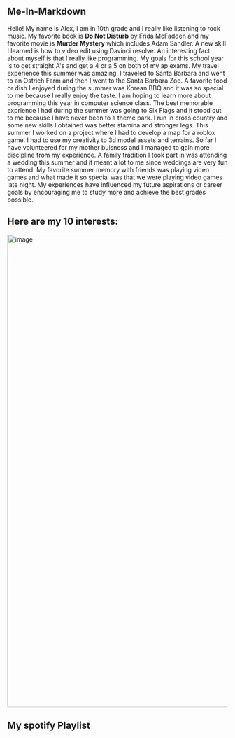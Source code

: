 ## **Me-In-Markdown**

Hello! My name is Alex, I am in 10th grade and I really like listening to rock music. My favorite book is **Do Not Disturb** by Frida McFadden and my favorite movie is **Murder Mystery** which includes Adam Sandler.
A new skill I learned is how to video edit using Davinci resolve. An interesting fact about myself is that I really like programming. My goals for this school year is to get straight A's and get a 4 or a 5 on both of my ap exams. My travel experience this summer was amazing, I traveled to Santa Barbara and went to an Ostrich Farm and then I went to the Santa Barbara Zoo. A favorite food or dish I enjoyed during the summer was Korean BBQ and it was so special to me because I really enjoy the taste. I am hoping to learn more about programming this year in computer science class. The best memorable exprience I had during the summer was going to Six Flags and it stood out to me because I have never been to a theme park. I run in cross country and some new skills I obtained was better stamina and stronger legs. This summer I worked on a project where I had to develop a map for a roblox game. I had to use my creativity to 3d model assets and terrains. So far I have volunteered for my mother buisness and I managed to gain more discipline from my experience. A family tradition I took part in was attending a wedding this summer and it meant a lot to me since weddings are very fun to attend. My favorite summer memory with friends was playing video games and what made it so special was that we were playing video games late night. My experiences have influenced my future aspirations or career goals by encouraging me to study more and achieve the best grades possible.


## Here are my 10 interests:
<img width="1980" height="1080" alt="image" src="https://github.com/user-attachments/assets/1c981211-6fe4-4728-ab1c-a48bfeab166e" />



## My spotify Playlist 
